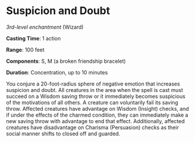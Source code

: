 # Suspicion and Doubt
*3rd-level enchantment* (Wizard)

**Casting Time**: 1 action

**Range**: 100 feet

**Components**: S, M (a broken friendship bracelet)

**Duration**: Concentration, up to 10 minutes

You conjure a 20-foot-radius sphere of negative emotion that increases suspicion and doubt. All creatures in the area when the spell is cast must succeed on a Wisdom saving throw or it immediately becomes suspicious of the motivations of all others. A creature can voluntarily fail its saving throw. Affected creatures have advantage on Wisdom (Insight) checks, and if under the effects of the charmed condition, they can immediately make a new saving throw with advantage to end that effect. Additionally, affected creatures have disadvantage on Charisma (Persuasion) checks as their social manner shifts to closed off and guarded.

